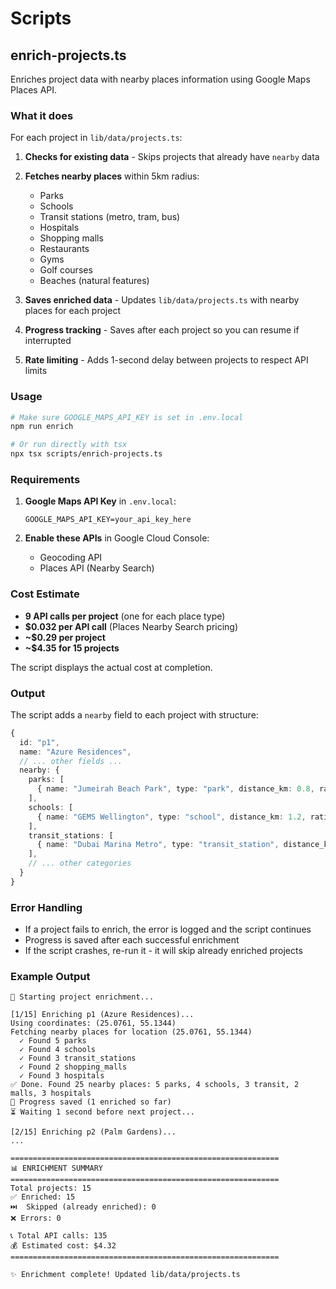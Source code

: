 # Scripts

## enrich-projects.ts

Enriches project data with nearby places information using Google Maps Places API.

### What it does

For each project in `lib/data/projects.ts`:

1. **Checks for existing data** - Skips projects that already have `nearby` data
2. **Fetches nearby places** within 5km radius:
   - Parks
   - Schools
   - Transit stations (metro, tram, bus)
   - Hospitals
   - Shopping malls
   - Restaurants
   - Gyms
   - Golf courses
   - Beaches (natural features)

3. **Saves enriched data** - Updates `lib/data/projects.ts` with nearby places for each project
4. **Progress tracking** - Saves after each project so you can resume if interrupted
5. **Rate limiting** - Adds 1-second delay between projects to respect API limits

### Usage

```bash
# Make sure GOOGLE_MAPS_API_KEY is set in .env.local
npm run enrich

# Or run directly with tsx
npx tsx scripts/enrich-projects.ts
```

### Requirements

1. **Google Maps API Key** in `.env.local`:
   ```
   GOOGLE_MAPS_API_KEY=your_api_key_here
   ```

2. **Enable these APIs** in Google Cloud Console:
   - Geocoding API
   - Places API (Nearby Search)

### Cost Estimate

- **9 API calls per project** (one for each place type)
- **$0.032 per API call** (Places Nearby Search pricing)
- **~$0.29 per project**
- **~$4.35 for 15 projects**

The script displays the actual cost at completion.

### Output

The script adds a `nearby` field to each project with structure:

```typescript
{
  id: "p1",
  name: "Azure Residences",
  // ... other fields ...
  nearby: {
    parks: [
      { name: "Jumeirah Beach Park", type: "park", distance_km: 0.8, rating: 4.5, address: "Jumeirah Rd" }
    ],
    schools: [
      { name: "GEMS Wellington", type: "school", distance_km: 1.2, rating: 4.8, address: "Al Sufouh Rd" }
    ],
    transit_stations: [
      { name: "Dubai Marina Metro", type: "transit_station", distance_km: 0.6 }
    ],
    // ... other categories
  }
}
```

### Error Handling

- If a project fails to enrich, the error is logged and the script continues
- Progress is saved after each successful enrichment
- If the script crashes, re-run it - it will skip already enriched projects

### Example Output

```
🚀 Starting project enrichment...

[1/15] Enriching p1 (Azure Residences)...
Using coordinates: (25.0761, 55.1344)
Fetching nearby places for location (25.0761, 55.1344)
  ✓ Found 5 parks
  ✓ Found 4 schools
  ✓ Found 3 transit_stations
  ✓ Found 2 shopping_malls
  ✓ Found 3 hospitals
✅ Done. Found 25 nearby places: 5 parks, 4 schools, 3 transit, 2 malls, 3 hospitals
💾 Progress saved (1 enriched so far)
⏳ Waiting 1 second before next project...

[2/15] Enriching p2 (Palm Gardens)...
...

============================================================
📊 ENRICHMENT SUMMARY
============================================================
Total projects: 15
✅ Enriched: 15
⏭️  Skipped (already enriched): 0
❌ Errors: 0

📞 Total API calls: 135
💰 Estimated cost: $4.32
============================================================

✨ Enrichment complete! Updated lib/data/projects.ts
```


